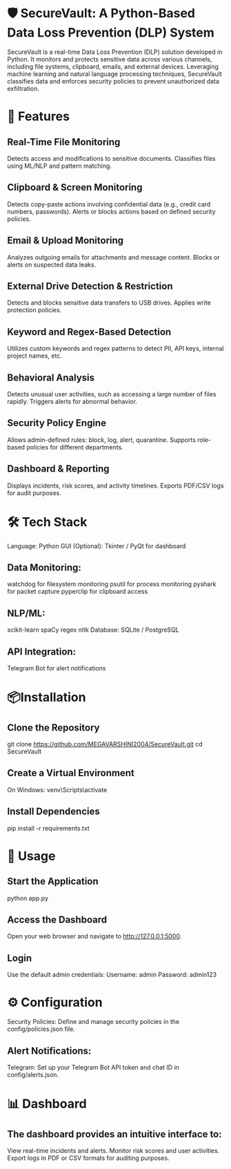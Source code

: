 # 🛡️ SecureVault: A Python-Based Data Loss Prevention (DLP) System
SecureVault is a real-time Data Loss Prevention (DLP) solution developed in Python. It monitors and protects sensitive data across various channels, including file systems, clipboard, emails, and external devices. Leveraging machine learning and natural language processing techniques, SecureVault classifies data and enforces security policies to prevent unauthorized data exfiltration.

# 🚀 Features
## Real-Time File Monitoring
Detects access and modifications to sensitive documents.
Classifies files using ML/NLP and pattern matching.

## Clipboard & Screen Monitoring
Detects copy-paste actions involving confidential data (e.g., credit card numbers, passwords).
Alerts or blocks actions based on defined security policies.

## Email & Upload Monitoring
Analyzes outgoing emails for attachments and message content.
Blocks or alerts on suspected data leaks.

## External Drive Detection & Restriction
Detects and blocks sensitive data transfers to USB drives.
Applies write protection policies.

## Keyword and Regex-Based Detection
Utilizes custom keywords and regex patterns to detect PII, API keys, internal project names, etc.

## Behavioral Analysis
Detects unusual user activities, such as accessing a large number of files rapidly.
Triggers alerts for abnormal behavior.

## Security Policy Engine
Allows admin-defined rules: block, log, alert, quarantine.
Supports role-based policies for different departments.

## Dashboard & Reporting
Displays incidents, risk scores, and activity timelines.
Exports PDF/CSV logs for audit purposes.

# 🛠️ Tech Stack
Language: Python
GUI (Optional): Tkinter / PyQt for dashboard
## Data Monitoring:
watchdog for filesystem monitoring
psutil for process monitoring
pyshark for packet capture
pyperclip for clipboard access
## NLP/ML:
scikit-learn
spaCy
regex
nltk
Database: SQLite / PostgreSQL
## API Integration:
Telegram Bot for alert notifications

# 📦Installation
## Clone the Repository
git clone https://github.com/MEGAVARSHINI2004/SecureVault.git
cd SecureVault
## Create a Virtual Environment
On Windows: venv\Scripts\activate
## Install Dependencies
pip install -r requirements.txt


# 🚀 Usage
## Start the Application
python app.py
## Access the Dashboard
Open your web browser and navigate to http://127.0.0.1:5000.
## Login
Use the default admin credentials:
   Username: admin
   Password: admin123

# ⚙️ Configuration
Security Policies: Define and manage security policies in the config/policies.json file.
## Alert Notifications:
Telegram: Set up your Telegram Bot API token and chat ID in config/alerts.json.


# 📊 Dashboard
## The dashboard provides an intuitive interface to:
View real-time incidents and alerts.
Monitor risk scores and user activities.
Export logs in PDF or CSV formats for auditing purposes.


